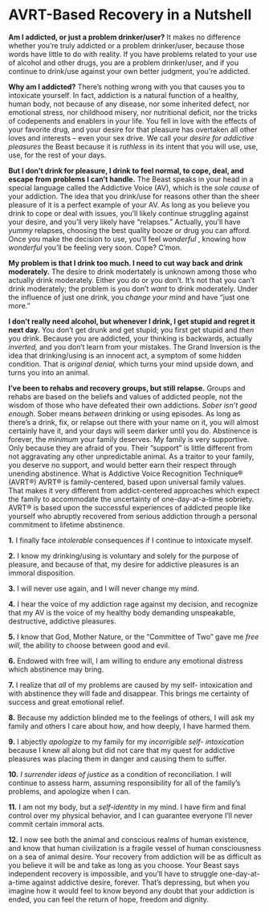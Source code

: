 # AVRT-Based Recovery in a Nutshell  
 
**Am I addicted, or just a problem drinker/user?** It makes no difference whether you’re truly addicted or a problem drinker/user, because those words have little to do with reality. If you have problems related to your use of alcohol and other drugs, you are a problem drinker/user, and if you continue to drink/use against your own better judgment, you’re addicted.  
 
**Why am I addicted?** There’s nothing wrong with you that causes you to intoxicate yourself. In fact, addiction is a natural function of a healthy, human body, not because of any disease, nor some inherited defect, nor emotional stress, nor childhood misery, nor nutritional deficit, nor the tricks of codepenents and enablers in your life. You fell in love with the effects of your favorite drug, and your desire for that pleasure has overtaken all other loves and interests – even your sex drive. We call your _desire for addictive pleasures_ the Beast because it is _ruthless_ in its intent that you will use, use, use, for the rest of your days.  
 
**But I don’t drink for pleasure, I drink to feel normal, to cope, deal, and escape from problems I can’t handle.** The Beast speaks in your head in a special language called the Addictive Voice (AV), which is the _sole cause_ of your addiction. The idea that you drink/use for reasons other than the sheer pleasure of it is a perfect example of your AV. As long as you believe you drink to cope or deal with issues, you’ll likely continue struggling against your desire, and you’ll very likely have “relapses.” Actually, you’ll have _yummy_ relapses, choosing the best quality booze or drug you can afford. Once you make the decision to use, you’ll feel _wonderful_ , knowing how _wonderful_ you’ll be feeling very soon. Cope? C’mon.  
 
**My problem is that I drink too much. I need to cut way back and drink moderately.** The desire to drink modertately is unknown among those who actually drink moderately. Either you do or you don’t. It’s not that you can’t drink moderately; the problem is you don’t _want_ to drink moderately. Under the influence of just one drink, you _change your mind_ and have “just one more.”  
 
**I don’t really need alcohol, but whenever I drink, I get stupid and regret it next day.** You don’t get drunk and get stupid; you first get stupid and _then_ you drink. Because you are addicted, your thinking is backwards, actually _inverted,_ and you don’t learn from your mistakes. The Grand Inversion is the idea that drinking/using is an innocent act, a symptom of some hidden condition. That is _original denial,_ which turns your mind upside down, and turns you into an animal.  
 
**I’ve been to rehabs and recovery groups, but still relapse.** Groups and rehabs are based on the beliefs and values of addicted people, not the wisdom of those who have defeated their own addictions. _Sober isn’t good enough._ Sober means _between_ drinking or using episodes. As long as there’s a drink, fix, or relapse out there with your name on it, you will almost certainly have it, and your days will seem darker until you do. Abstinence is forever, the _minimum_ your family deserves. My family is very supportive. Only because they are afraid of you. Their “support” is little different from not aggravating any other unpredictable animal. As a traitor to your family, you deserve no support, and would better earn their respect through unending abstinence. What is Addictive Voice Recognition Technique® (AVRT®) AVRT® is family-centered, based upon universal family values. That makes it very different from addict-centered approaches which expect the family to accommodate the uncertainty of one-day-at-a-time sobriety. AVRT® is based upon the successful experiences of addicted people like yourself who abruptly recovered from serious addiction through a personal commitment to lifetime abstinence.
 
**1.** I finally face _intolerable_ consequences if I continue to intoxicate myself. 
 
**2.** I know my drinking/using is voluntary and solely for the purpose of pleasure, and because of that, my desire for addictive pleasures is an immoral disposition. 
 
**3.** I will never use again, and I will never change my mind. 
 
**4.** I hear the voice of my addiction rage against my decision, and recognize that my AV is the voice of my healthy body demanding unspeakable, destructive, addictive pleasures. 
 
**5.** I know that God, Mother Nature, or the “Committee of Two” gave me _free will,_ the ability to choose between good and evil. 
 
**6.** Endowed with free will, I am willing to endure any emotional distress which abstinence may bring. 
 
**7.** I realize that _all_ of my problems are caused by my self- intoxication and with abstinence they will fade and disappear. This brings me certainty of success and great emotional relief. 
 
**8.** Because my addiction blinded me to the feelings of others, I will ask my family and others I care about how, and how deeply, I have harmed them. 
 
**9.** I abjectly _apologize_ to my family for my _incorrigible self- intoxication_ because I knew all along but did not care that my quest for addictive pleasures was placing them in danger and causing them to suffer. 
 
**10.** _I surrender ideas of justice_ as a condition of reconciliation. I will continue to assess harm, assuming responsibility for all of the family’s problems, and apologize when I can. 
 
**11.** I am not my body, but a _self-identity_ in my mind. I have firm and final control over my physical behavior, and I can guarantee everyone I’ll never commit certain immoral acts. 
 
**12.** I now see both the animal and conscious realms of human existence, and know that human civilization is a fragile vessel of human consciousness on a sea of animal desire. Your recovery from addiction will be as difficult as you believe it will be and take as long as you choose. Your Beast says independent recovery is impossible, and you’ll have to struggle one-day-at-a-time against addictive desire, forever. That’s depressing, but when you imagine how it would feel to know beyond any doubt that your addiction is ended, you can feel the return of hope, freedom and dignity.